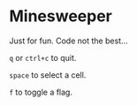 # Minesweeper

Just for fun. Code not the best...

`q` or `ctrl+c` to quit.

`space` to select a cell.

`f` to toggle a flag.
